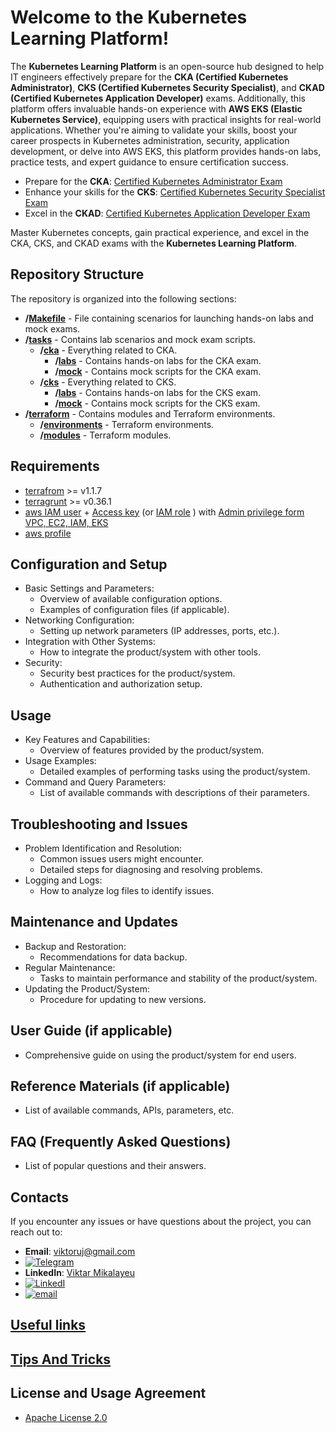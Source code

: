 # Welcome to the Kubernetes Learning Platform!

The **Kubernetes Learning Platform** is an open-source hub designed to help IT engineers effectively prepare for the **CKA (Certified Kubernetes Administrator)**, **CKS (Certified Kubernetes Security Specialist)**, and **CKAD (Certified Kubernetes Application Developer)** exams. Additionally, this platform offers invaluable hands-on experience with **AWS EKS (Elastic Kubernetes Service)**, equipping users with practical insights for real-world applications. Whether you're aiming to validate your skills, boost your career prospects in Kubernetes administration, security, application development, or delve into AWS EKS, this platform provides hands-on labs, practice tests, and expert guidance to ensure certification success.

- Prepare for the **CKA**: [Certified Kubernetes Administrator Exam](https://training.linuxfoundation.org/certification/certified-kubernetes-administrator-cka/)
- Enhance your skills for the **CKS**: [Certified Kubernetes Security Specialist Exam](https://training.linuxfoundation.org/certification/certified-kubernetes-security-specialist/)
- Excel in the **CKAD**: [Certified Kubernetes Application Developer Exam](https://training.linuxfoundation.org/certification/certified-kubernetes-application-developer-ckad/)

Master Kubernetes concepts, gain practical experience, and excel in the CKA, CKS, and CKAD exams with the **Kubernetes Learning Platform**.


## Repository Structure

The repository is organized into the following sections:

- **/[Makefile](Makefile)** - File containing scenarios for launching hands-on labs and mock exams.
- **/[tasks](tasks)** - Contains lab scenarios and mock exam scripts.
  - **/[cka](tasks%2Fcka)** - Everything related to CKA.
    - **/[labs](tasks%2Fcka%2Flabs)**  - Contains hands-on labs for the CKA exam.
    - **/[mock](tasks%2Fcka%2Fmock)**  - Contains mock scripts for the CKA exam.
  - **/[cks](tasks%2Fcks)** - Everything related to CKS.
    - **/[labs](tasks%2Fcks%2Flabs)**  - Contains hands-on labs for the CKS exam.
    - **/[mock](tasks%2Fcks%2Fmock)**  - Contains mock scripts for the CKS exam.
- **/[terraform](terraform)** - Contains modules and Terraform environments.
  - **/[environments](terraform%2Fenvironments)** - Terraform environments.
  - **/[modules](terraform%2Fmodules)** - Terraform modules.
 
## Requirements
- [terrafrom](https://developer.hashicorp.com/terraform/tutorials/aws-get-started/install-cli)  >= v1.1.7
- [terragrunt](https://terragrunt.gruntwork.io/docs/getting-started/install/) >= v0.36.1
- [aws IAM user](https://docs.aws.amazon.com/IAM/latest/UserGuide/id_users_create.html)  + [Access key](https://docs.aws.amazon.com/IAM/latest/UserGuide/id_credentials_access-keys.html)  (or [IAM role](https://docs.aws.amazon.com/IAM/latest/UserGuide/id_roles.html) ) with  [Admin privilege  form VPC, EC2, IAM, EKS](https://docs.aws.amazon.com/IAM/latest/UserGuide/access_policies.html) 
- [aws profile](https://docs.aws.amazon.com/cli/latest/userguide/cli-configure-files.html) 

## Configuration and Setup
- Basic Settings and Parameters:
  - Overview of available configuration options.
  - Examples of configuration files (if applicable).
- Networking Configuration:
  - Setting up network parameters (IP addresses, ports, etc.).
- Integration with Other Systems:
  - How to integrate the product/system with other tools.
- Security:
  - Security best practices for the product/system.
  - Authentication and authorization setup.

## Usage
- Key Features and Capabilities:
  - Overview of features provided by the product/system.
- Usage Examples:
  - Detailed examples of performing tasks using the product/system.
- Command and Query Parameters:
  - List of available commands with descriptions of their parameters.

## Troubleshooting and Issues
- Problem Identification and Resolution:
  - Common issues users might encounter.
  - Detailed steps for diagnosing and resolving problems.
- Logging and Logs:
  - How to analyze log files to identify issues.

## Maintenance and Updates
- Backup and Restoration:
  - Recommendations for data backup.
- Regular Maintenance:
  - Tasks to maintain performance and stability of the product/system.
- Updating the Product/System:
  - Procedure for updating to new versions.

## User Guide (if applicable)
- Comprehensive guide on using the product/system for end users.

## Reference Materials (if applicable)
- List of available commands, APIs, parameters, etc.

## FAQ (Frequently Asked Questions)
- List of popular questions and their answers.

## Contacts

If you encounter any issues or have questions about the project, you can reach out to:

- **Email**: [viktoruj@gmail.com](mailto:viktoruj@gmail.com)
- [![Telegram](https://badgen.net/badge/icon/telegram?icon=telegram&label)](https://t.me/viktor_uj)
- **LinkedIn**: [Viktar Mikalayeu](https://www.linkedin.com/in/viktar-mikalayeu-mns)
- [![LinkedI](https://badgen.net/badge/icon/linkedin?icon=linkedin&label)](https://www.linkedin.com/in/viktar-mikalayeu-mns)
- [![email](https://badgen.net/badge/icon/email?icon=email&label)](mailto:viktoruj@gmail.com)


## [Useful links](docs%2Flinks.MD)

## [Tips And Tricks](docs%2Ftips_tricks.MD)

## License and Usage Agreement
- [Apache License 2.0](LICENSE)
